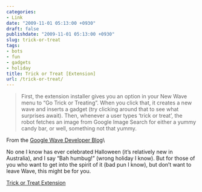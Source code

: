 ```yaml
---
categories:
- Link
date: "2009-11-01 05:13:00 +0930"
draft: false
publishdate: "2009-11-01 05:13:00 +0930"
slug: trick-or-treat
tags:
- bots
- fun
- gadgets
- holiday
title: Trick or Treat [Extension]
url: /trick-or-treat/
---
```

> First, the extension installer gives you an option in your New Wave
> menu to “Go Trick or Treating”. When you click that, it creates a new
> wave and inserts a gadget (try clicking around that to see what
> surprises await). Then, whenever a user types ‘trick or treat’, the
> robot fetches an image from Google Image Search for either a yummy
> candy bar, or well, something not that yummy.

From the [Google Wave Developer
Blog](http://googlewavedev.blogspot.com/2009/10/happy-hallo-wave-een.html)\

No one I know has ever celebrated Halloween (it’s relatively new in
Australia), and I say “Bah humbug!” (wrong holiday I know). But for
those of you who want to get into the spirit of it (bad pun I know), but
don’t want to leave Wave, this might be for you.

[Trick or Treat
Extension](http://wave-samples-gallery.appspot.com/about_app?app_id=63022)